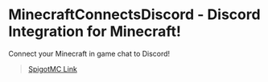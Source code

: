 # MinecraftConnectsDiscord - Discord Integration for Minecraft! 
Connect your Minecraft in game chat to Discord!
> [SpigotMC Link](https://www.spigotmc.org/resources/minecraft-chat-connects-to-discord-chat.72427/ "Click to see details!")